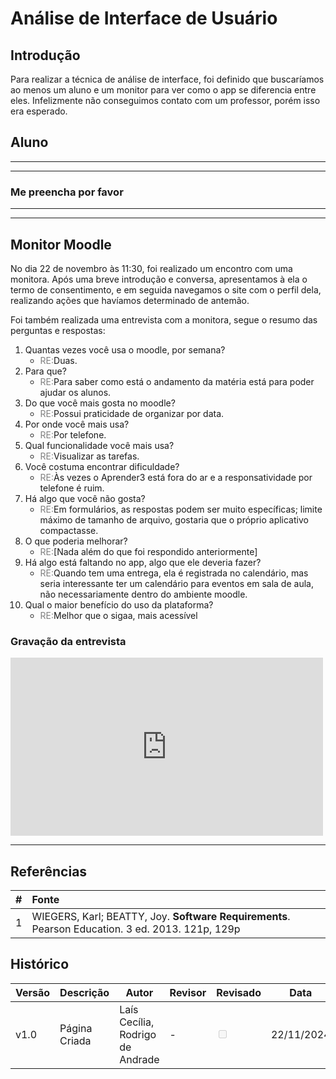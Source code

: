 # Análise de Interface de Usuário

## Introdução

Para realizar a técnica de análise de interface, foi definido que buscaríamos ao menos um aluno e um monitor para ver como o app se diferencia entre eles. Infelizmente não conseguimos contato com um professor, porém isso era esperado.


## Aluno

---

---

### Me preencha por favor

---

---

## Monitor Moodle

No dia 22 de novembro às 11:30, foi realizado um encontro com uma monitora. Após uma breve introdução e conversa, apresentamos à ela o termo de consentimento, e em seguida navegamos o site com o perfil dela, realizando ações que havíamos determinado de antemão.

Foi também realizada uma entrevista com a monitora, segue o resumo das perguntas e respostas:

1. Quantas vezes você usa o moodle, por semana?
    - <span style="color: gray">RE:</span>Duas.
2. Para que?
    - <span style="color: gray">RE:</span>Para saber como está o andamento da matéria está para poder ajudar os alunos.
3. Do que você mais gosta no moodle?
    - <span style="color: gray">RE:</span>Possui praticidade de organizar por data.
4. Por onde você mais usa?
    - <span style="color: gray">RE:</span>Por telefone.
5. Qual funcionalidade você mais usa?
    - <span style="color: gray">RE:</span>Visualizar as tarefas.
6. Você costuma encontrar dificuldade?
    - <span style="color: gray">RE:</span>Às vezes o Aprender3 está fora do ar e a responsatividade por telefone é ruim.
7. Há algo que você não gosta?
    - <span style="color: gray">RE:</span>Em formulários, as respostas podem ser muito específicas; limite máximo de tamanho de arquivo, gostaria que o próprio aplicativo compactasse.
8. O que poderia melhorar?
    - <span style="color: gray">RE:</span>[Nada além do que foi respondido anteriormente]
9. Há algo está faltando no app, algo que ele deveria fazer?
    - <span style="color: gray">RE:</span>Quando tem uma entrega, ela é registrada no calendário, mas seria interessante ter um calendário para eventos em sala de aula, não necessariamente dentro do ambiente moodle.
10. Qual o maior benefício do uso da plataforma?
    - <span style="color: gray">RE:</span>Melhor que o sigaa, mais acessível

### Gravação da entrevista

<iframe width="500" height="285" src="https://www.youtube.com/embed/halkn1XoD2o?list=PLGRXxCmBB-YhV9OsHUsSMyU3LCnAUelIQ" title="Puppy Struggles to Use the Stairs" frameborder="0" allow="accelerometer; autoplay; clipboard-write; encrypted-media; gyroscope; picture-in-picture; web-share" referrerpolicy="strict-origin-when-cross-origin" allowfullscreen></iframe>

---

## Referências

| # | Fonte |
|---|:------|
| 1 | WIEGERS, Karl; BEATTY, Joy. **Software Requirements**. Pearson Education. 3 ed. 2013. 121p, 129p|

## Histórico
| Versão | Descrição                  | Autor                           | Revisor                  |                 Revisado          | Data       |
|--------|----------------------------|---------------------------------|--------------------------|-----------------------------------|------------|
| v1.0   | Página Criada              | Laís Cecília, Rodrigo de Andrade| -                        | <input type="checkbox" onclick="return false;" disabled/> | 22/11/2024 |